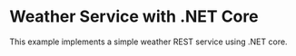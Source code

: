 # Weather Service with .NET Core

This example implements a simple weather REST service using .NET core.

